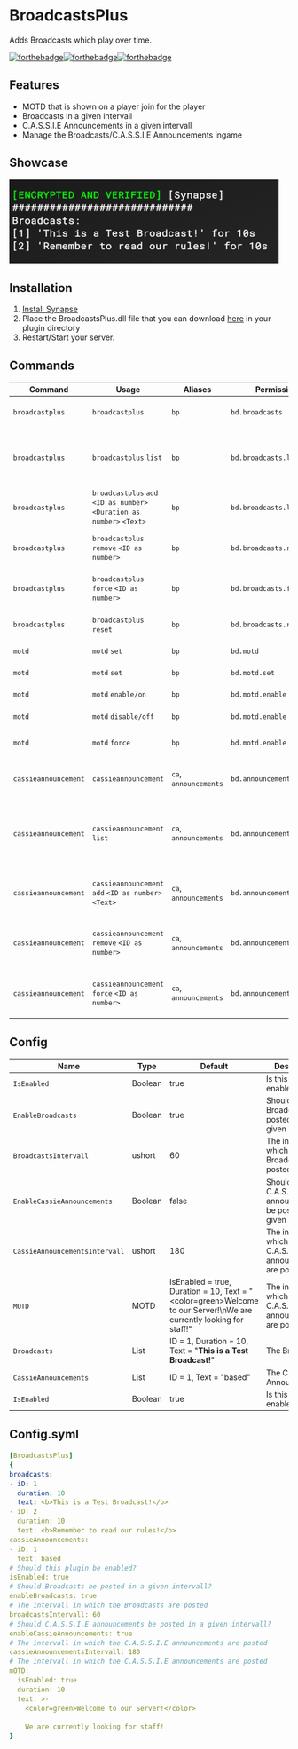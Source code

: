 # BroadcastsPlus
Adds Broadcasts which play over time.

[![forthebadge](https://forthebadge.com/images/badges/built-with-love.svg)](https://forthebadge.com)[![forthebadge](https://forthebadge.com/images/badges/powered-by-coffee.svg)](https://forthebadge.com)[![forthebadge](https://forthebadge.com/images/badges/reading-6th-grade-level.svg)](https://forthebadge.com)

## Features
* MOTD that is shown on a player join for the player
* Broadcasts in a given intervall
* C.A.S.S.I.E Announcements in a given intervall
* Manage the Broadcasts/C.A.S.S.I.E Announcements ingame

## Showcase

![The Broadcasts with their IDs](/assets/example.png)

## Installation
1. [Install Synapse](https://github.com/SynapseSL/Synapse/wiki#hosting-guides)
2. Place the BroadcastsPlus.dll file that you can download [here](https://github.com/TheVoidNebula/BroadcastsPlus/releases) in your plugin directory
3. Restart/Start your server.

## Commands
Command  | Usage | Aliases | Permission | Description
------------ | ------------ | ------------- | ------------ | ------------ 
`broadcastplus` | `broadcastplus` | `bp` | `bd.broadcasts` | Show all Broadcasts commands
`broadcastplus` | `broadcastplus` `list` | `bp` | `bd.broadcasts.list` | Show all available Broadcasts with their IDs, Durations and Text
`broadcastplus` | `broadcastplus` `add` `<ID as number>` `<Duration as number>` `<Text>` | `bp` | `bd.broadcasts.list` | Add a new Broadcast directly into the Configs
`broadcastplus` | `broadcastplus` `remove` `<ID as number>` | `bp` | `bd.broadcasts.remove` | Remove a already existing Broadcast via the ID
`broadcastplus` | `broadcastplus` `force` `<ID as number>` | `bp` | `bd.broadcasts.force` | Show a Broadcast to everyone via the ID
`broadcastplus` | `broadcastplus` `reset`  | `bp` | `bd.broadcasts.reset` | Reset the whole BroadcastsPlus Config
`motd` | `motd` `set`  | `bp` | `bd.motd` | Show all MOTD commands
`motd` | `motd` `set`  | `bp` | `bd.motd.set` | Set the MOTD ingame
`motd` | `motd` `enable/on`  | `bp` | `bd.motd.enable` | Enables the MOTD
`motd` | `motd` `disable/off`  | `bp` | `bd.motd.enable` | Disables the MOTD
`motd` | `motd` `force`  | `bp` | `bd.motd.enable` | Shows the MOTD to everyone
`cassieannouncement` | `cassieannouncement` | `ca`, `announcements` | `bd.announcements` | Show all C.A.S.S.I.E Announcement commands
`cassieannouncement` | `cassieannouncement` `list` | `ca`, `announcements` | `bd.announcements.list` | Show all available  C.A.S.S.I.E Announcements with their IDs, Durations and Text
`cassieannouncement` | `cassieannouncement` `add` `<ID as number>` `<Text>` | `ca`, `announcements` | `bd.announcements.add` | Add a new C.A.S.S.I.E Announcement directly into the Configs
`cassieannouncement` | `cassieannouncement` `remove` `<ID as number>` | `ca`, `announcements` | `bd.announcements.remove` | Remove a already existing C.A.S.S.I.E Announcement via the ID
`cassieannouncement` | `cassieannouncement` `force` `<ID as number>` | `ca`, `announcements` | `bd.announcements.force` | Show a C.A.S.S.I.E Announcement to everyone via the ID

## Config
Name  | Type | Default | Description
------------ | ------------ | ------------- | ------------ 
`IsEnabled` | Boolean | true | Is this plugin enabled?
`EnableBroadcasts` | Boolean | true | Should Broadcasts be posted in a given intervall?
`BroadcastsIntervall` | ushort | 60 | The intervall in which the Broadcasts are posted
`EnableCassieAnnouncements` | Boolean | false | Should C.A.S.S.I.E announcements be posted in a given intervall?
`CassieAnnouncementsIntervall` | ushort | 180 | The intervall in which the C.A.S.S.I.E announcements are posted
`MOTD` | MOTD | IsEnabled = true, Duration = 10, Text = "<color=green>Welcome to our Server!</color>\nWe are currently looking for staff!" | The intervall in which the C.A.S.S.I.E announcements are posted
`Broadcasts` | List | ID = 1, Duration = 10, Text = "<b>This is a Test Broadcast!</b>" | The Broadcasts
`CassieAnnouncements` | List | ID = 1, Text = "based" | The C.A.S.S.I.E Announcements
`IsEnabled` | Boolean | true | Is this plugin enabled?

## Config.syml
```yml
[BroadcastsPlus]
{
broadcasts:
- iD: 1
  duration: 10
  text: <b>This is a Test Broadcast!</b>
- iD: 2
  duration: 10
  text: <b>Remember to read our rules!</b>
cassieAnnouncements:
- iD: 1
  text: based
# Should this plugin be enabled?
isEnabled: true
# Should Broadcasts be posted in a given intervall?
enableBroadcasts: true
# The intervall in which the Broadcasts are posted
broadcastsIntervall: 60
# Should C.A.S.S.I.E announcements be posted in a given intervall?
enableCassieAnnouncements: true
# The intervall in which the C.A.S.S.I.E announcements are posted
cassieAnnouncementsIntervall: 180
# The intervall in which the C.A.S.S.I.E announcements are posted
mOTD:
  isEnabled: true
  duration: 10
  text: >-
    <color=green>Welcome to our Server!</color>

    We are currently looking for staff!
}
```
